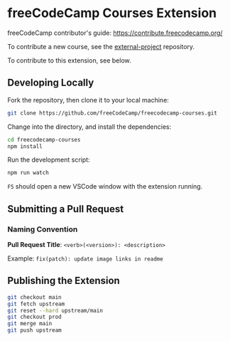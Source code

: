 # freeCodeCamp Courses Extension

freeCodeCamp contributor's guide: https://contribute.freecodecamp.org/

To contribute a new course, see the [external-project](https://github.com/freeCodeCamp/external-project) repository.

To contribute to this extension, see below.

## Developing Locally

Fork the repository, then clone it to your local machine:

```bash
git clone https://github.com/freeCodeCamp/freecodecamp-courses.git
```

Change into the directory, and install the dependencies:

```bash
cd freecodecamp-courses
npm install
```

Run the development script:

```bash
npm run watch
```

`F5` should open a new VSCode window with the extension running.

## Submitting a Pull Request

### Naming Convention

**Pull Request Title**: `<verb>(<version>): <description>`

Example: `fix(patch): update image links in readme`

## Publishing the Extension

```bash
git checkout main
git fetch upstream
git reset --hard upstream/main
git checkout prod
git merge main
git push upstream
```
